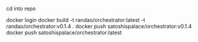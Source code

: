 cd into repo

docker login
docker build -t randao/orchestrator:latest -t randao/orchestrator:v0.1.4 .
docker push satoshispalace/orchestrator:v0.1.4
docker push satoshispalace/orchestrator:latest
